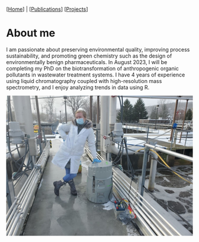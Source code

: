 [[Home](https://stephlynrich.github.io)] | 
[[Publications](https://stephlynrich.github.io/publications.html)]
[[Projects](https://stephlynrich.github.io/projects.html)]


# About me
I am passionate about preserving environmental quality, improving process sustainability, and promoting green chemistry such as the design of environmentally benign pharmaceuticals. In August 2023, I will be completing my PhD on the biotransformation of anthropogenic organic pollutants in wastewater treatment systems. I have 4 years of experience using liquid chromatography coupled with high-resolution mass spectrometry, and I enjoy analyzing trends in data using R.

![alt](img/RichStephanie_WWTP.jpg)